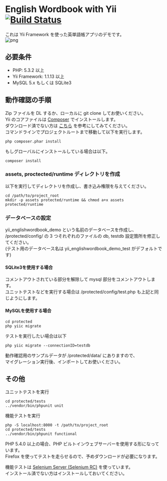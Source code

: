 # English Wordbook with Yii [![Build Status](https://travis-ci.org/jamband/yii-englishwordbook-demo.svg?branch=master)](https://travis-ci.org/jamband/yii-englishwordbook-demo)
これは Yii Framework を使った英単語帳アプリのデモです。  
![png](http://jamband.github.io/images/english-wordbook.png)

## 必要条件
- PHP: 5.3.2 以上
- Yii Framework: 1.1.13 以上
- MySQL 5.x もしくは SQLite3
  
## 動作確認の手順
Zip ファイルを DL するか、ローカルに git clone してお使いください。  
Yii のコアファイルは [Composer](http://getcomposer.org/) でインストールします。  
ダウンロード済でない方は [こちら](http://getcomposer.org/download/) を参考にしてみてください。  
コマンドラインでプロジェクトルートまで移動して以下を実行します。

```shell
php composer.phar install
```

もしグローバルにインストールしている場合は以下。

```shell
composer install
```

### assets, proctected/runtime ディレクトリを作成
以下を実行してディレクトリを作成し、書き込み権限を与えてください。  

```shell
cd /path/to/project_root
mkdir -p assets protected/runtime && chmod a+x assets protected/runtime
```
  
### データベースの設定
yii_englishwordbook_demo という名前のデータベースを作成し、  
/protected/config/ の 3 つそれぞれのファイルの db, testdb 設定箇所を修正してください。  
(テスト用のデータベース名は yii_englishwordbook_demo_test がデフォルトです)

#### SQLite3を使用する場合
コメントアウトされている部分を解除して mysql 部分をコメントアウトします。  
ユニットテストなどを実行する場合は /protected/config/test.php も上記と同じようにします。  

#### MySQLを使用する場合

```shell
cd protected
php yiic migrate
```

テストを実行したい場合は以下

```shell
php yiic migrate --connectionID=testdb
```

動作確認用のサンプルデータが /protected/data/ にありますので、  
マイグレーション実行後、インポートしてお使いください。  

## その他
ユニットテストを実行

```shell
cd protected/tests
../vendor/bin/phpunit unit
```

機能テストを実行  

```shell
php -S localhost:8000 -t /path/to/project_root
cd protected/tests
../vendor/bin/phpunit functional
```

PHP 5.4.0 以上の場合、PHP ビルトインウェブサーバーを使用する形になっています。  
Firefox を使ってテストを走らせるので、予めダウンロードが必要になります。  
  
機能テストは [Selenium Server (Selenium RC)](http://docs.seleniumhq.org/download/) を使っています。  
インストール済でない方はインストールしておいてください。  
